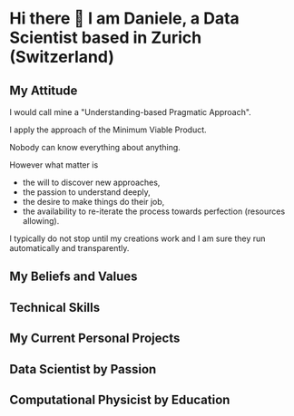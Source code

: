 # Hi there 👋 I am Daniele, a Data Scientist based in Zurich (Switzerland)

<!--
This is a comment
**scod84/scod84** is a ✨ _special_ ✨ repository because its `README.md` (this file) appears on your GitHub profile.

DS: check out https://www.youtube.com/watch?v=KhGWbt1dAKQ

Here are some ideas to get you started:

- 🔭 I’m currently working on ...
- 🌱 I’m currently learning ...
- 👯 I’m looking to collaborate on ...
- 🤔 I’m looking for help with ...
- 💬 Ask me about ...
- 📫 How to reach me: ...
- 😄 Pronouns: ...
- ⚡ Fun fact: ...
-->

## My Attitude
I would call mine a "Understanding-based Pragmatic Approach".

I apply the approach of the Minimum Viable Product.

Nobody can know everything about anything.

However what matter is 
- the will to discover new approaches, 
- the passion to understand deeply, 
- the desire to make things do their job, 
- the availability to re-iterate the process towards perfection (resources allowing).

I typically do not stop until my creations work and I am sure they run automatically and transparently.


## My Beliefs and Values


## Technical Skills


## My Current Personal Projects


## Data Scientist by Passion


## Computational Physicist by Education

